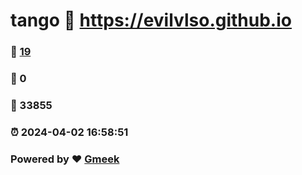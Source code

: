 # tango :link: https://evilvlso.github.io 
### :page_facing_up: [19](https://evilvlso.github.io/tag.html) 
### :speech_balloon: 0 
### :hibiscus: 33855 
### :alarm_clock: 2024-04-02 16:58:51 
### Powered by :heart: [Gmeek](https://github.com/Meekdai/Gmeek)
